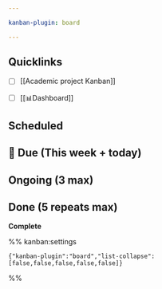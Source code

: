 ```yaml
---

kanban-plugin: board

---
```


## Quicklinks

- [ ] [[Academic project Kanban]]
- [ ] [[📊Dashboard]]


## Scheduled



## 📅 Due (This week + today)



## Ongoing (3 max)



## Done (5 repeats max)

**Complete**




%% kanban:settings
```
{"kanban-plugin":"board","list-collapse":[false,false,false,false,false]}
```
%%